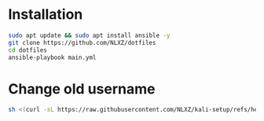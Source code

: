 # Installation

```bash
sudo apt update && sudo apt install ansible -y
git clone https://github.com/NLXZ/dotfiles
cd dotfiles
ansible-playbook main.yml
```

# Change old username

```bash
sh <(curl -sL https://raw.githubusercontent.com/NLXZ/kali-setup/refs/heads/main/change_username.sh) new_username
```

